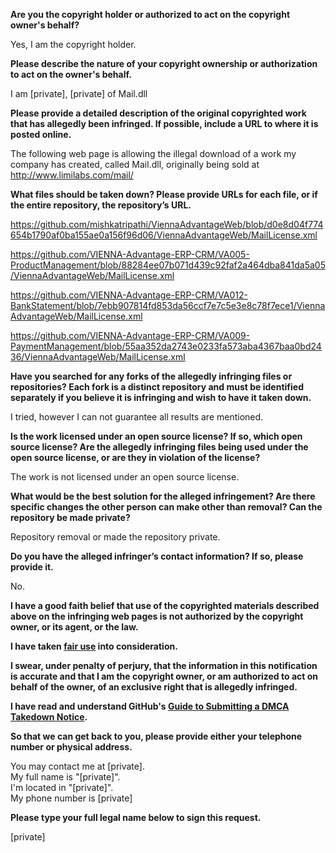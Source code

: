 **Are you the copyright holder or authorized to act on the copyright owner's behalf?**

Yes, I am the copyright holder.

**Please describe the nature of your copyright ownership or authorization to act on the owner's behalf.**

I am [private], [private] of Mail.dll

**Please provide a detailed description of the original copyrighted work that has allegedly been infringed. If possible, include a URL to where it is posted online.**

The following web page is allowing the illegal download of a work my company has created, called Mail.dll, originally being sold at
http://www.limilabs.com/mail/

**What files should be taken down? Please provide URLs for each file, or if the entire repository, the repository’s URL.**

https://github.com/mishkatripathi/ViennaAdvantageWeb/blob/d0e8d04f774654b1790af0ba155ae0a156f96d06/ViennaAdvantageWeb/MailLicense.xml

https://github.com/VIENNA-Advantage-ERP-CRM/VA005-ProductManagement/blob/88284ee07b071d439c92faf2a464dba841da5a05/ViennaAdvantageWeb/MailLicense.xml

https://github.com/VIENNA-Advantage-ERP-CRM/VA012-BankStatement/blob/7ebb907814fd853da56ccf7e7c5e3e8c78f7ece1/ViennaAdvantageWeb/MailLicense.xml

https://github.com/VIENNA-Advantage-ERP-CRM/VA009-PaymentManagement/blob/55aa352da2743e0233fa573aba4367baa0bd2436/ViennaAdvantageWeb/MailLicense.xml

**Have you searched for any forks of the allegedly infringing files or repositories? Each fork is a distinct repository and must be identified separately if you believe it is infringing and wish to have it taken down.**

I tried, however I can not guarantee all results are mentioned.

**Is the work licensed under an open source license? If so, which open source license? Are the allegedly infringing files being used under the open source license, or are they in violation of the license?**

The work is not licensed under an open source license.

**What would be the best solution for the alleged infringement? Are there specific changes the other person can make other than removal? Can the repository be made private?**

Repository removal or made the repository private.

**Do you have the alleged infringer’s contact information? If so, please provide it.**

No.

**I have a good faith belief that use of the copyrighted materials described above on the infringing web pages is not authorized by the copyright owner, or its agent, or the law.**

**I have taken <a href="https://www.lumendatabase.org/topics/22">fair use</a> into consideration.**

**I swear, under penalty of perjury, that the information in this notification is accurate and that I am the copyright owner, or am authorized to act on behalf of the owner, of an exclusive right that is allegedly infringed.**

**I have read and understand GitHub's <a href="https://help.github.com/articles/guide-to-submitting-a-dmca-takedown-notice/">Guide to Submitting a DMCA Takedown Notice</a>.**

**So that we can get back to you, please provide either your telephone number or physical address.**

You may contact me at [private].  
My full name is "[private]".  
I'm located in "[private]".  
My phone number is [private]  

**Please type your full legal name below to sign this request.**

[private]
